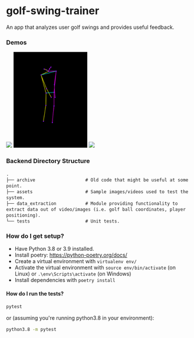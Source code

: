 # golf-swing-trainer
An app that analyzes user golf swings and provides useful feedback.

### Demos ##

<p float="left">
  <img src="/docs/swing.gif" width="200" />
  <img src="/docs/computer_vision.gif" width="200" /> 
  <img src="/docs/animation.gif" width="200" />
</p>

### Backend Directory Structure ###

    .
    ├── archive                   # Old code that might be useful at some point.
    ├── assets                    # Sample images/videos used to test the system.
    ├── data_extraction           # Module providing functionality to extract data out of video/images (i.e. golf ball coordinates, player positioning).
    └── tests                     # Unit tests.

### How do I get setup? ###
- Have Python 3.8 or 3.9 installed.
- Install poetry: https://python-poetry.org/docs/
- Create a virtual environment with `virtualenv env/`
- Activate the virtual environment with `source env/bin/activate` (on Linux) or `.\env\Scripts\activate` (on Windows)
- Install dependencies with `poetry install`

#### How do I run the tests? ###
```bash
pytest
```
or (assuming you're running python3.8 in your environment):

```bash
python3.8 -m pytest
```